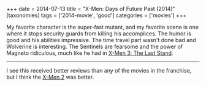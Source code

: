 +++
date = 2014-07-13
title = "X-Men: Days of Future Past (2014)"
[taxonomies]
tags = ['2014-movie', 'good']
categories = ['movies']
+++

My favorite character is the super-fast mutant, and my favorite scene is
one where it stops security guards from killing his accomplices. The
humor is good and his abilities impressive. The time travel part wasn't
done bad and Wolverine is interesting. The Sentinels are fearsome and
the power of Magneto ridiculous, much like he had in [X-Men 3: The Last
Stand].

---

I see this received better reviews than any of the movies in the
franchise, but I think the [X-Men 2] was better.

  [X-Men 3: The Last Stand]: http://tshepang.net/x-men-3-the-last-stand-2006
  [X-Men 2]: http://tshepang.net/x-men-2-2003
